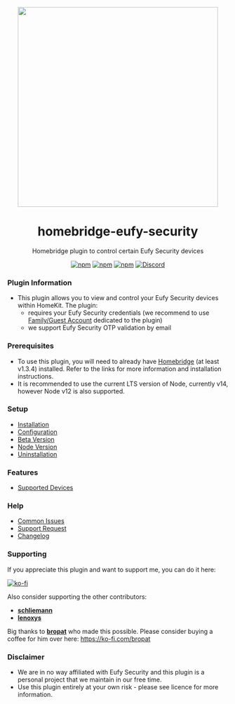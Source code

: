 <p align="center">
   <a href="https://github.com/samemory/homebridge-eufy-security"><img src="https://raw.githubusercontent.com/wiki/samemory/homebridge-eufy-security/img/homebridge-eufy-security.png" width="456px"></a>
</p>
<span align="center">

# homebridge-eufy-security

Homebridge plugin to control certain Eufy Security devices

[![npm](https://img.shields.io/npm/v/homebridge-eufy-security/latest?label=latest)](https://www.npmjs.com/package/homebridge-eufy-security)
[![npm](https://img.shields.io/npm/v/homebridge-eufy-security/beta?label=beta)](https://github.com/samemory/homebridge-eufy-security/wiki/Beta-Version)
[![npm](https://img.shields.io/npm/dt/homebridge-eufy-security)](https://www.npmjs.com/package/homebridge-eufy-security)
[![Discord](https://img.shields.io/discord/432663330281226270?color=728ED5&logo=discord&label=hb-discord)](https://discord.com/channels/432663330281226270/876907345962229791)

</span>

### Plugin Information

- This plugin allows you to view and control your Eufy Security devices within HomeKit. The plugin:
  - requires your Eufy Security credentials (we recommend to use [Family/Guest Account](https://support.eufylife.com/s/article/Share-Your-eufySecurity-Devices-With-Your-Family) dedicated to the plugin)
  - we support Eufy Security OTP validation by email

### Prerequisites

- To use this plugin, you will need to already have [Homebridge](https://homebridge.io) (at least v1.3.4)  installed. Refer to the links for more information and installation instructions.
- It is recommended to use the current LTS version of Node, currently v14, however Node v12 is also supported.

### Setup

- [Installation](https://github.com/samemory/homebridge-eufy-security/wiki/Installation)
- [Configuration](https://github.com/samemory/homebridge-eufy-security/wiki/Configuration)
- [Beta Version](https://github.com/samemory/homebridge-eufy-security/wiki/Beta-Version)
- [Node Version](https://github.com/samemory/homebridge-eufy-security/wiki/Node-Version)
- [Uninstallation](https://github.com/samemory/homebridge-eufy-security/wiki/Uninstallation)

### Features

- [Supported Devices](https://github.com/samemory/homebridge-eufy-security/wiki/Supported-Devices)

### Help

- [Common Issues](https://github.com/samemory/homebridge-eufy-security/wiki/Common-Issues)
- [Support Request](https://github.com/samemory/homebridge-eufy-security/issues/new/choose)
- [Changelog](https://github.com/samemory/homebridge-eufy-security/blob/master/CHANGELOG.md)

### Supporting

If you appreciate this plugin and want to support me, you can do it here:

[![ko-fi](https://ko-fi.com/img/githubbutton_sm.svg)](https://ko-fi.com/S6S24XCVJ)

Also consider supporting the other contributors:

-   **[schliemann](https://github.com/schliemann)**
-   **[lenoxys](https://github.com/lenoxys)**


Big thanks to **[bropat](https://github.com/bropat)** who made this possible. Please consider buying a coffee for him over here: https://ko-fi.com/bropat

### Disclaimer

- We are in no way affiliated with Eufy Security and this plugin is a personal project that we maintain in our free time.
- Use this plugin entirely at your own risk - please see licence for more information.
